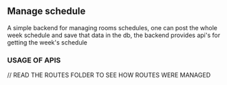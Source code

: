 ## Manage schedule 

A simple backend for managing rooms schedules, one can post the whole
week schedule and save that data in the db, the backend provides api's
for getting the week's schedule

### USAGE OF APIS
// READ THE ROUTES FOLDER TO SEE HOW ROUTES WERE MANAGED